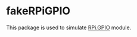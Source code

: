 # fakeRPiGPIO

This package is used to simulate [RPi.GPIO](https://pypi.python.org/pypi/RPi.GPIO) module.
